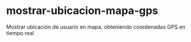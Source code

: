 # mostrar-ubicacion-mapa-gps
 Mostrar ubicación de usuario en mapa, obteniendo coordenadas GPS en tiempo real
